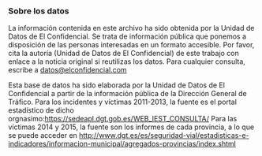 ### Sobre los datos
La información contenida en este archivo ha sido obtenida por la Unidad de Datos de El Confidencial.
Se trata de información pública que ponemos a disposición de las personas interesadas en un formato accesible. 
Por favor, cita la autoría (Unidad de Datos de El Confidencial) de este trabajo con enlace a la noticia original si reutilizas los datos. Para cualquier consulta, escribe a datos@elconfidencial.com

Esta base de datos ha sido elaborada por la Unidad de Datos de El Confidencial a partir de la información pública de la Dirección General de Tráfico.
Para los incidentes y víctimas 2011-2013, la fuente es el portal estadístico de dicho orgnasimo:https://sedeapl.dgt.gob.es/WEB_IEST_CONSULTA/
Para las víctimas 2014 y 2015, la fuente son los informes de cada provincia, a lo que se puede acceder en http://www.dgt.es/es/seguridad-vial/estadisticas-e-indicadores/informacion-municipal/agregados-provincias/index.shtml
